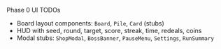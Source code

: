 Phase 0 UI TODOs

- Board layout components: `Board`, `Pile`, `Card` (stubs)
- HUD with seed, round, target, score, streak, time, redeals, coins
- Modal stubs: `ShopModal`, `BossBanner`, `PauseMenu`, `Settings`, `RunSummary`



